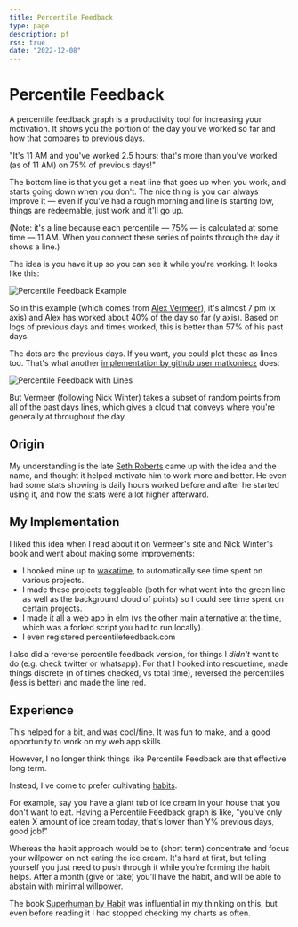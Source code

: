 ```yaml
---
title: Percentile Feedback 
type: page
description: pf
rss: true
date: "2022-12-08"
---
```


# Percentile Feedback
A percentile feedback graph is a productivity tool for increasing your
motivation. It shows you the portion of the day you've worked so far and how
that compares to previous days.

"It's 11 AM and you've worked 2.5 hours; that's more than you've worked (as of
11 AM) on 75% of previous days!"

The bottom line is that you get a neat line that goes up when you work, and
starts going down when you don't. The nice thing is you can always improve it —
even if you've had a rough morning and line is starting low, things are
redeemable, just work and it'll go up.

(Note: it's a line because each percentile — 75% — is calculated at some time —
11 AM. When you connect these series of points through the day it shows a
line.)

The idea is you have it up so you can see it while you're working. It looks
like this:

![Percentile Feedback Example](/images/percentile-feedback-example.png)

So in this example (which comes from [Alex Vermeer](https://alexvermeer.com/)),
it's almost 7 pm (x axis) and Alex has worked about 40% of the day so far (y
axis). Based on logs of previous days and times worked, this is better than 57%
of his past days.

The dots are the previous days. If you want, you could plot these as lines too.
That's what another [implementation by github user matkoniecz](https://github.com/matkoniecz/beeminder-percentile-feedback) does:

![Percentile Feedback with Lines](https://nathanbraun.com/images/percentile_feedback_lines.png)

But Vermeer (following Nick Winter) takes a subset of random points from all of
the past days lines, which gives a cloud that conveys where you're generally at
throughout the day.

## Origin
My understanding is the late [Seth
Roberts](https://en.wikipedia.org/wiki/Seth_Roberts) came up with the
idea and the name, and thought it helped motivate him to work more and better.
He even had some stats showing is daily hours worked before and after he
started using it, and how the stats were a lot higher afterward.

## My Implementation
I liked this idea when I read about it on Vermeer's site and Nick Winter's book
and went about making some improvements:
- I hooked mine up to [wakatime](https://wakatime.com/), to automatically see
  time spent on various projects.
- I made these projects toggleable (both for what went into the green line as
  well as the background cloud of points) so I could see time spent on certain
  projects.
- I made it all a web app in elm (vs the other main alternative at the time,
  which was a forked script you had to run locally).
- I even registered percentilefeedback.com

I also did a reverse percentile feedback version, for things I *didn't* want to
do (e.g. check twitter or whatsapp). For that I hooked into rescuetime, made
things discrete (n of times checked, vs total time), reversed the percentiles
(less is better) and made the line red.

## Experience
This helped for a bit, and was cool/fine. It was fun to make, and a good
opportunity to work on my web app skills. 

However, I no longer think things like Percentile Feedback are that effective
long term.

Instead, I've come to prefer cultivating [habits](/books/habit).

For example, say you have a giant tub of ice cream in your house that you don't
want to eat. Having a Percentile Feedback graph is like, "you've only eaten X
amount of ice cream today, that's lower than Y% previous days, good job!"

Whereas the habit approach would be to (short term) concentrate and focus your
willpower on not eating the ice cream. It's hard at first, but telling yourself
you just need to push through it while you're forming the habit helps. After a
month (give or take) you'll have the habit, and will be able to abstain with
minimal willpower.

The book [Superhuman by Habit](/books/habit) was influential in my thinking on
this, but even before reading it I had stopped checking my charts as often.
